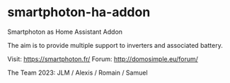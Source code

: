# smartphoton-ha-addon
Smartphoton as Home Assistant Addon

The aim is to provide multiple support to inverters and associated battery.

Visit:  https://smartphoton.fr/
Forum:  http://domosimple.eu/forum/

The Team 2023:
JLM / Alexis / Romain / Samuel
